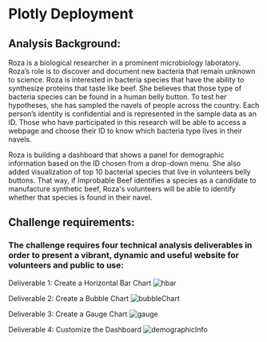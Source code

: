 # Plotly Deployment

## Analysis Background:
Roza is a biological researcher in a prominent microbiology laboratory. Roza’s role is to discover and document new bacteria that remain unknown to science. Roza is interested in bacteria species that have the ability to synthesize proteins that taste like beef. She believes that those type of bacteria species can be found in a human belly button. To test her hypotheses, she has sampled the navels of people across the country. Each person’s identity is confidential and is represented in the sample data as an ID. Those who have participated in this research will be able to access a webpage and choose their ID to know which bacteria type lives in their navels.

Roza is building a dashboard that shows a panel for demographic information based on the ID chosen from a drop-down menu. She also added visualization of top 10 bacterial species that live in volunteers belly buttons. That way, if Improbable Beef identifies a species as a candidate to manufacture synthetic beef, Roza's volunteers will be able to identify whether that species is found in their navel.

## Challenge requirements: 

### The challenge requires four technical analysis deliverables in order to present a vibrant, dynamic and useful website for volunteers and public to use:

Deliverable 1: Create a Horizontal Bar Chart
![hbar](https://user-images.githubusercontent.com/88908758/141520157-9a075a39-e069-4f35-8573-bb7abf1fb6f7.PNG)

Deliverable 2: Create a Bubble Chart
![bubbleChart](https://user-images.githubusercontent.com/88908758/141520173-bc4fa5be-cf2d-4edf-abba-0022c294936f.PNG)

Deliverable 3: Create a Gauge Chart
![gauge](https://user-images.githubusercontent.com/88908758/141520187-4572d974-cb84-43f0-ac9c-65d831bb8963.PNG)

Deliverable 4: Customize the Dashboard
![demographicInfo](https://user-images.githubusercontent.com/88908758/141520244-b8ce4f54-7e6f-4dd2-b492-d112b783f303.PNG)

